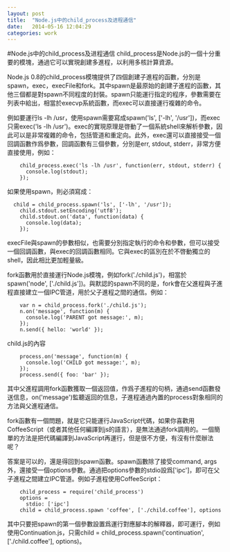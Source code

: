 ```yaml
---
layout: post
title:  "Node.js中的child_process及进程通信"
date:   2014-05-16 12:04:29
categories: work
---
```


#Node.js中的child_process及进程通信
child_process是Node.js的一個十分重要的模塊，通過它可以實現創建多進程，以利用多核計算資源。  

Node.js 0.8的child_process模塊提供了四個創建子進程的函數，分別是spawn，exec，execFile和fork。其中spawn是最原始的創建子進程的函數，其他三個都是對spawn不同程度的封裝。spawn只能運行指定的程序，參數需要在列表中給出，相當於execvp系統函數，而exec可以直接運行複雜的命令。  

例如要運行ls -lh /usr，使用spawn需要寫成spawn('ls', ['-lh', '/usr'])，而exec只需exec('ls -lh /usr')。exec的實現原理是啓動了一個系統shell來解析參數，因此可以是非常複雜的命令，包括管道和重定向。此外，exec還可以直接接受一個回調函數作爲參數，回調函數有三個參數，分別是err, stdout, stderr，非常方便直接使用，例如：  

		child_process.exec('ls -lh /usr', function(err, stdout, stderr) {
		  console.log(stdout);
		});

如果使用spawn，則必須寫成：  
	
	  child = child_process.spawn('ls', ['-lh', '/usr']);
		child.stdout.setEncoding('utf8');
		child.stdout.on('data', function(data) {
		  console.log(data);
		});

execFile與spawn的參數相似，也需要分別指定執行的命令和參數，但可以接受一個回調函數，與exec的回調函數相同。它與exec的區別在於不啓動獨立的shell，因此相比更加輕量級。  

fork函數用於直接運行Node.js模塊，例如fork('./child.js')，相當於spawn('node', ['./child.js'])。與默認的spawn不同的是，fork會在父進程與子進程直接建立一個IPC管道，用於父子進程之間的通信。例如：  

		var n = child_process.fork('./child.js');
		n.on('message', function(m) {
		  console.log('PARENT got message:', m);
		});
		n.send({ hello: 'world' });

child.js的內容  
	
		process.on('message', function(m) {
		  console.log('CHILD got message:', m);
		});
		process.send({ foo: 'bar' });

其中父進程調用fork函數獲取一個返回值，作爲子進程的句柄，通過send函數發送信息，on('message')監聽返回的信息，子進程通過內置的process對象相同的方法與父進程通信。   

fork函數有一個問題，就是它只能運行JavaScript代碼，如果你喜歡用CoffeeScript（或者其他任何編譯到js的語言），是無法通過fork調用的。一個簡單的方法是把代碼編譯到JavaScript再運行，但是很不方便，有沒有什麼辦法呢？   

答案是可以的，還是得回到spawn函數。spawn函數除了接受command, args外，還接受一個options參數。通過把options參數的stdio設爲['ipc']，即可在父子進程之間建立IPC管道。例如子進程使用CoffeeScript：  

		child_process = require('child_process')
		options =
		  stdio: ['ipc']
		child = child_process.spawn 'coffee', ['./child.coffee'], options

其中只要把spawn的第一個參數設置爲運行對應腳本的解釋器，即可運行，例如使用Continuation.js，只需child = child_process.spawn('continuation', ['./child.coffee'], options)。